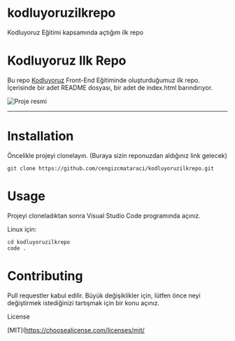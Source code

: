 # kodluyoruzilkrepo
Kodluyoruz Eğitimi kapsamında açtığım ilk repo

# Kodluyoruz Ilk Repo

Bu repo [Kodluyoruz](https://vscode.dev/github/umutakinn/kodluyoruzilkrepo/blob/9589d7bd237d39bbac914b1d51176a47b4938203/README.md#L2)  Front-End Eğitiminde oluşturduğumuz ilk repo. İçerisinde bir adet README dosyası, bir adet de index.html barındırıyor.

![Proje resmi](https://lh3.googleusercontent.com/bPBHVC7792eDbL9wPtfkZaEE1iBu8OwhGinrcHHsY5qWtQLZlgGHvjMIrCXuyk2TtU3RfJ1qIQ2nGQy1rmu1UV2jPlKPAVbwg_xHRT3zOfo4XJVxYcbYd7ArVqtQsfPb3SMmx6HEkW6dlIjo23gBN0AswXrCcbCQ9rhv4RZgK0uaEI57Z54MCxzohwRDS988Y75PcMfWoov-eAwWIOz6z8aeuVW7FkOyBGyWqd3m-yRdjignTDzWClvL8d6hqwS23Ke2QwXVmAlkZM9p63w6HtqMYwotF1uxjPBVJml5JKxEMU5CzgoPot7lcObIeFC45ld-tcWZHkIJ8yH5CzTFwPD3-S0uydrdgVrJ0CU1a0e5ss5ienjoCGKTjpp6oKoJ27QDsLw1o3BD5FtHyDRnoxRFzMj6kb6UYTEwrCCu_bILA_ReGaeXd0u-E8p9xcB160Vjv-ebJX0AaEVBWl8t4AibXOaxnYG3udcIWq0BFC15g0XjpjIWZpXlt-jnJAa3QLyH-4DjkzxcG-KB6IwVoiv4zvgkdtlgcJCCI_HZdMkw43qJS7sJQ0z9HRe7dCYdMw5W1rcYBoMvdW0ehmE8vvKz2u8c3MTTxGjVyeRaknKx1BHctI7KOvCZT0KqNLoMjUDKX75-6LbLMCyjrli19BddzYfOmwUDqTjFLoKCq_SX_muYf5Efvd9hKawWIyPHToelmRtUv_nkpYDDAyoBT9sEd7sRgS_DJF79_tFuSz8ksTWkwVG8Bt6ua1ub5I6U31hvjm1tDjBKP4UVnZAwbn9J14relN0Ditk4ab-SpBnxP6IThg50lJWjcst9fo5gF6mr5JDqX7QdeByVYlxWgKEJ5s7T5cNmqx0bJflTSYwXZjzpzTrhac7FQDvTRmBPfWgG8xwdwJAwIGKtCuwAGhi9dtA2m87xjmgmTks02UptALxJuA=w868-h398-no?authuser=0)

---
# Installation
Öncelikle projeyi clonelayın. (Buraya sizin reponuzdan aldığınız link gelecek)

```
git clone https://github.com/cengizcmataraci/kodluyoruzilkrepo.git
```

# Usage
Projeyi cloneladıktan sonra Visual Studio Code programında açınız.

Linux için:

```
cd kodluyoruzilkrepo
code .
```
# Contributing
Pull requestler kabul edilir. Büyük değişiklikler için, lütfen önce neyi değiştirmek istediğinizi tartışmak için bir konu açınız.

License

[MIT](https://choosealicense.com/licenses/mit/

